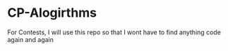 # CP-Alogirthms
For Contests, I will use this repo so that I wont have to find anything code again and again
